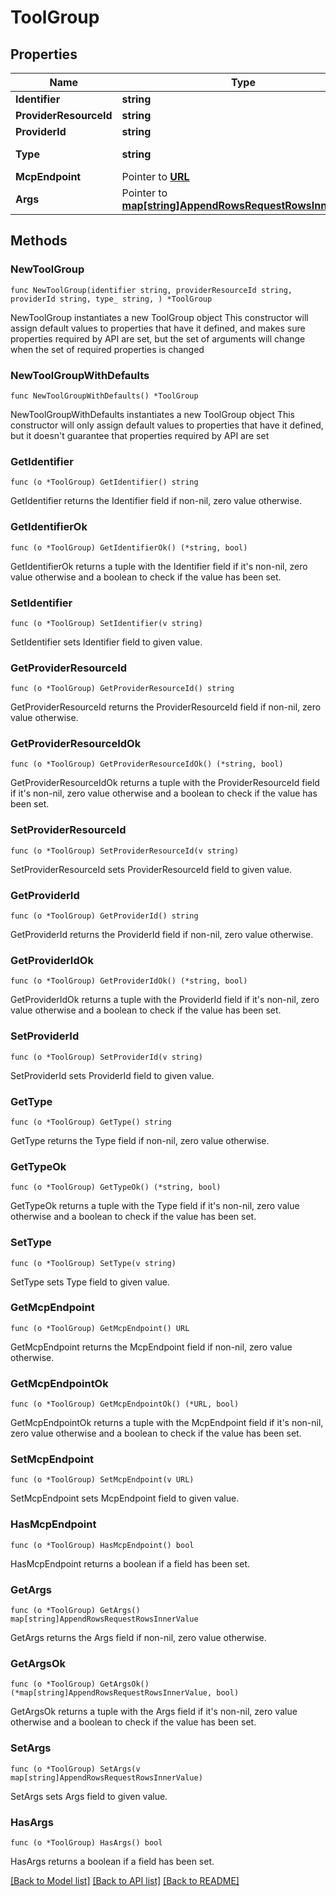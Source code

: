 # ToolGroup

## Properties

Name | Type | Description | Notes
------------ | ------------- | ------------- | -------------
**Identifier** | **string** |  | 
**ProviderResourceId** | **string** |  | 
**ProviderId** | **string** |  | 
**Type** | **string** |  | [default to "tool_group"]
**McpEndpoint** | Pointer to [**URL**](URL.md) |  | [optional] 
**Args** | Pointer to [**map[string]AppendRowsRequestRowsInnerValue**](AppendRowsRequestRowsInnerValue.md) |  | [optional] 

## Methods

### NewToolGroup

`func NewToolGroup(identifier string, providerResourceId string, providerId string, type_ string, ) *ToolGroup`

NewToolGroup instantiates a new ToolGroup object
This constructor will assign default values to properties that have it defined,
and makes sure properties required by API are set, but the set of arguments
will change when the set of required properties is changed

### NewToolGroupWithDefaults

`func NewToolGroupWithDefaults() *ToolGroup`

NewToolGroupWithDefaults instantiates a new ToolGroup object
This constructor will only assign default values to properties that have it defined,
but it doesn't guarantee that properties required by API are set

### GetIdentifier

`func (o *ToolGroup) GetIdentifier() string`

GetIdentifier returns the Identifier field if non-nil, zero value otherwise.

### GetIdentifierOk

`func (o *ToolGroup) GetIdentifierOk() (*string, bool)`

GetIdentifierOk returns a tuple with the Identifier field if it's non-nil, zero value otherwise
and a boolean to check if the value has been set.

### SetIdentifier

`func (o *ToolGroup) SetIdentifier(v string)`

SetIdentifier sets Identifier field to given value.


### GetProviderResourceId

`func (o *ToolGroup) GetProviderResourceId() string`

GetProviderResourceId returns the ProviderResourceId field if non-nil, zero value otherwise.

### GetProviderResourceIdOk

`func (o *ToolGroup) GetProviderResourceIdOk() (*string, bool)`

GetProviderResourceIdOk returns a tuple with the ProviderResourceId field if it's non-nil, zero value otherwise
and a boolean to check if the value has been set.

### SetProviderResourceId

`func (o *ToolGroup) SetProviderResourceId(v string)`

SetProviderResourceId sets ProviderResourceId field to given value.


### GetProviderId

`func (o *ToolGroup) GetProviderId() string`

GetProviderId returns the ProviderId field if non-nil, zero value otherwise.

### GetProviderIdOk

`func (o *ToolGroup) GetProviderIdOk() (*string, bool)`

GetProviderIdOk returns a tuple with the ProviderId field if it's non-nil, zero value otherwise
and a boolean to check if the value has been set.

### SetProviderId

`func (o *ToolGroup) SetProviderId(v string)`

SetProviderId sets ProviderId field to given value.


### GetType

`func (o *ToolGroup) GetType() string`

GetType returns the Type field if non-nil, zero value otherwise.

### GetTypeOk

`func (o *ToolGroup) GetTypeOk() (*string, bool)`

GetTypeOk returns a tuple with the Type field if it's non-nil, zero value otherwise
and a boolean to check if the value has been set.

### SetType

`func (o *ToolGroup) SetType(v string)`

SetType sets Type field to given value.


### GetMcpEndpoint

`func (o *ToolGroup) GetMcpEndpoint() URL`

GetMcpEndpoint returns the McpEndpoint field if non-nil, zero value otherwise.

### GetMcpEndpointOk

`func (o *ToolGroup) GetMcpEndpointOk() (*URL, bool)`

GetMcpEndpointOk returns a tuple with the McpEndpoint field if it's non-nil, zero value otherwise
and a boolean to check if the value has been set.

### SetMcpEndpoint

`func (o *ToolGroup) SetMcpEndpoint(v URL)`

SetMcpEndpoint sets McpEndpoint field to given value.

### HasMcpEndpoint

`func (o *ToolGroup) HasMcpEndpoint() bool`

HasMcpEndpoint returns a boolean if a field has been set.

### GetArgs

`func (o *ToolGroup) GetArgs() map[string]AppendRowsRequestRowsInnerValue`

GetArgs returns the Args field if non-nil, zero value otherwise.

### GetArgsOk

`func (o *ToolGroup) GetArgsOk() (*map[string]AppendRowsRequestRowsInnerValue, bool)`

GetArgsOk returns a tuple with the Args field if it's non-nil, zero value otherwise
and a boolean to check if the value has been set.

### SetArgs

`func (o *ToolGroup) SetArgs(v map[string]AppendRowsRequestRowsInnerValue)`

SetArgs sets Args field to given value.

### HasArgs

`func (o *ToolGroup) HasArgs() bool`

HasArgs returns a boolean if a field has been set.


[[Back to Model list]](../README.md#documentation-for-models) [[Back to API list]](../README.md#documentation-for-api-endpoints) [[Back to README]](../README.md)


